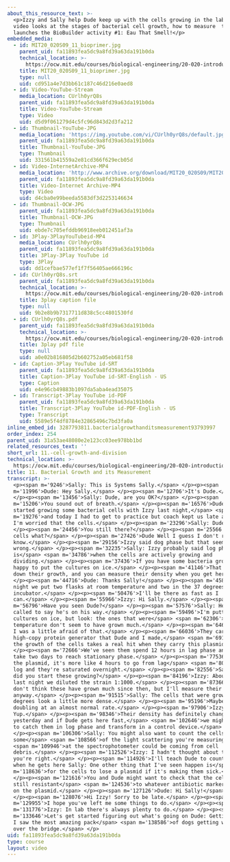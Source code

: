 ```yaml
---
about_this_resource_text: >-
  <p>Izzy and Sally help Dude keep up with the cells growing in the lab. This 
  video looks at the stages of bacterial cell growth, how to measure  them, and
  launches the BioBuilder activity #1: Eau That Smell!</p>
embedded_media:
  - id: MIT20_020S09_11_bioprimer.jpg
    parent_uid: fa11893fea5dc9a8fd39a63da191b0da
    technical_location: >-
      https://ocw.mit.edu/courses/biological-engineering/20-020-introduction-to-biological-engineering-design-spring-2009/biobuilder-animations/11.-cell-growth-and-division/MIT20_020S09_11_bioprimer.jpg
    title: MIT20_020S09_11_bioprimer.jpg
    type: null
    uid: cd951a4e7d3bb61c187c46d216e0aed8
  - id: Video-YouTube-Stream
    media_location: CUrlh0yrQ8s
    parent_uid: fa11893fea5dc9a8fd39a63da191b0da
    title: Video-YouTube-Stream
    type: Video
    uid: d5d9f061279d4c5fc96d843d2d3fa212
  - id: Thumbnail-YouTube-JPG
    media_location: 'https://img.youtube.com/vi/CUrlh0yrQ8s/default.jpg'
    parent_uid: fa11893fea5dc9a8fd39a63da191b0da
    title: Thumbnail-YouTube-JPG
    type: Thumbnail
    uid: 331561b41559a2e81cd366f629ecb05d
  - id: Video-InternetArchive-MP4
    media_location: 'http://www.archive.org/download/MIT20_020S09/MIT20_020S09_bioprimer.mp4'
    parent_uid: fa11893fea5dc9a8fd39a63da191b0da
    title: Video-Internet Archive-MP4
    type: Video
    uid: d4cba0e99beeda5583df3d2253146634
  - id: Thumbnail-OCW-JPG
    parent_uid: fa11893fea5dc9a8fd39a63da191b0da
    title: Thumbnail-OCW-JPG
    type: Thumbnail
    uid: ebde7c705efddb96918eeb012451af3a
  - id: 3Play-3PlayYouTubeid-MP4
    media_location: CUrlh0yrQ8s
    parent_uid: fa11893fea5dc9a8fd39a63da191b0da
    title: 3Play-3Play YouTube id
    type: 3Play
    uid: dd1cefbae577ef1f7f56405ae666196c
  - id: CUrlh0yrQ8s.srt
    parent_uid: fa11893fea5dc9a8fd39a63da191b0da
    technical_location: >-
      https://ocw.mit.edu/courses/biological-engineering/20-020-introduction-to-biological-engineering-design-spring-2009/biobuilder-animations/11.-cell-growth-and-division/CUrlh0yrQ8s.srt
    title: 3play caption file
    type: null
    uid: 9b2e8b9b7317711d838c5cc4801530fd
  - id: CUrlh0yrQ8s.pdf
    parent_uid: fa11893fea5dc9a8fd39a63da191b0da
    technical_location: >-
      https://ocw.mit.edu/courses/biological-engineering/20-020-introduction-to-biological-engineering-design-spring-2009/biobuilder-animations/11.-cell-growth-and-division/CUrlh0yrQ8s.pdf
    title: 3play pdf file
    type: null
    uid: a0e02b816805d2b602752a05eb681f58
  - id: Caption-3Play YouTube id-SRT
    parent_uid: fa11893fea5dc9a8fd39a63da191b0da
    title: Caption-3Play YouTube id-SRT-English - US
    type: Caption
    uid: e4e96cb49883b1097da5aba4ead35075
  - id: Transcript-3Play YouTube id-PDF
    parent_uid: fa11893fea5dc9a8fd39a63da191b0da
    title: Transcript-3Play YouTube id-PDF-English - US
    type: Transcript
    uid: 5589e5f4df8784e32865496c7bd3fa0a
inline_embed_id: 3287793811.bacterialgrowthanditsmeasurement93793997
order_index: 254
parent_uid: 31a53ae48080e2e123cc03ee978bb1bd
related_resources_text: ''
short_url: 11.-cell-growth-and-division
technical_location: >-
  https://ocw.mit.edu/courses/biological-engineering/20-020-introduction-to-biological-engineering-design-spring-2009/biobuilder-animations/11.-cell-growth-and-division
title: 11. Bacterial Growth and its Measurement
transcript: >-
  <p><span m='9246'>Sally: This is Systems Sally.</span> </p><p><span
  m='11996'>Dude: Hey Sally.</span> </p><p><span m='12706'>It's Dude.</span>
  </p><p><span m='13456'>Sally: Dude, are you OK?</span> </p><p><span
  m='15206'>You sound out of breath.</span> </p><p><span m='16576'>Dude: Well I
  started growing some bacterial cells with Izzy last night,</span> <span
  m='19276'>and today I had to get to practice but coach kept us late and now
  I'm worried that the cells.</span> </p><p><span m='23296'>Sally: Dude?</span>
  </p><p><span m='24456'>You still there?</span> </p><p><span m='25566'>The
  cells what?</span> </p><p><span m='27426'>Dude Well I guess I don't really
  know.</span> </p><p><span m='29156'>Izzy said dog phase but that seems
  wrong.</span> </p><p><span m='32235'>Sally: Izzy probably said log phase which
  is</span> <span m='34786'>when the cells are actively growing and
  dividing.</span> </p><p><span m='37436'>If you have some bacteria growing, I'm
  happy to put the cultures on ice.</span> </p><p><span m='41146'>That will slow
  down their growth, and you can measure their density when you get here.</span>
  </p><p><span m='44716'>Dude: Thanks Sally!</span> </p><p><span m='45866'>Last
  night we put two flasks at room temperature and two in the 37 degrees
  incubator.</span> </p><p><span m='50476'>I'll be there as fast as I
  can.</span> </p><p><span m='55966'>Izzy: Hi Sally.</span> </p><p><span
  m='56796'>Have you seen Dude?</span> </p><p><span m='57576'>Sally: He just
  called to say he's on his way.</span> </p><p><span m='59496'>I'm putting these
  cultures on ice, but look: the ones that were</span> <span m='62306'>at room
  temperature don't seem to have grown much.</span> </p><p><span m='64646'>Izzy:
  I was a little afraid of that.</span> </p><p><span m='66036'>They carry a
  high-copy protein generator that Dude and I made,</span> <span m='69166'>but
  the growth of the cells takes a real hit when they carry this plasmid.</span>
  </p><p><span m='72666'>We've seen them spend 12 hours in lag phase and then
  take two days to reach stationary phase.</span> </p><p><span m='77536'>Without
  the plasmid, it's more like 4 hours to go from lag</span> <span m='80566'>to
  log and they're saturated overnight.</span> </p><p><span m='82556'>Sally: When
  did you start these growing?</span> </p><p><span m='84196'>Izzy: About 8:00
  last night we diluted the strain 1:1000.</span> </p><p><span m='87366'>And I
  don't think these have grown much since then, but I'll measure their density
  anyway.</span> </p><p><span m='91515'>Sally: The cells that were growing at 37
  degrees look a little more dense.</span> </p><p><span m='95196'>Maybe they're
  doubling at an almost normal rate.</span> </p><p><span m='97906'>Izzy:
  Yup.</span> </p><p><span m='98346'>Their density has definitely changed since
  yesterday and if Dude gets here fast,</span> <span m='102646'>we might be able
  to catch them in log phase and transform in a control device.</span>
  </p><p><span m='106306'>Sally: You might also want to count the cells since
  some</span> <span m='108566'>of the light scattering you're measuring</span>
  <span m='109946'>at the spectrophotometer could be coming from cell
  debris.</span> </p><p><span m='112526'>Izzy: I hadn't thought about that, but
  you're right.</span> </p><p><span m='114926'>I'll teach Dude to count cells
  when he gets here Sally: One other thing that I've seen happen is</span> <span
  m='118636'>for the cells to lose a plasmid if it's making them sick.</span>
  </p><p><span m='121616'>You and Dude might want to check that the cells are
  still resistant</span> <span m='124536'>to whatever antibiotic marker you have
  on the plasmid.</span> </p><p><span m='127126'>Dude: Hi Sally!</span>
  </p><p><span m='128076'>Hi Izzy! Sorry to be late.</span> </p><p><span
  m='129955'>I hope you've left me some things to do.</span> </p><p><span
  m='131776'>Izzy: In lab there's always plenty to do.</span> </p><p><span
  m='133646'>Let's get started figuring out what's going on Dude: Getting here,
  I saw the most amazing pack</span> <span m='138586'>of dogs getting walked
  over the bridge.</span> </p>
uid: fa11893fea5dc9a8fd39a63da191b0da
type: course
layout: video
---
```

